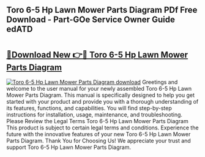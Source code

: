 ## Toro 6-5 Hp Lawn Mower Parts Diagram PDf Free Download - Part-GOe Service Owner Guide edATD

# <h2><a href="http://dfkyop0.blite.top/?on=Toro+6-5+Hp+Lawn+Mower+Parts+Diagram">🔗Download New 👉🔴 Toro 6-5 Hp Lawn Mower Parts Diagram</a></h2>

[![Toro 6-5 Hp Lawn Mower Parts Diagram download](https://i.imgur.com/lujVjoI.png)](http://dfkyop0.blite.top/?on=Toro+6-5+Hp+Lawn+Mower+Parts+Diagram)
Greetings and welcome to the user manual for your newly assembled Toro 6-5 Hp Lawn Mower Parts Diagram. This manual is specifically designed to help you get started with your product and provide you with a thorough understanding of its features, functions, and capabilities. You will find step-by-step instructions for installation, usage, maintenance, and troubleshooting. Please Review the Legal Terms Toro 6-5 Hp Lawn Mower Parts Diagram This product is subject to certain legal terms and conditions. Experience the future with the innovative features of your new Toro 6-5 Hp Lawn Mower Parts Diagram. Thank You for Choosing Us! We appreciate your trust and support Toro 6-5 Hp Lawn Mower Parts Diagram.
